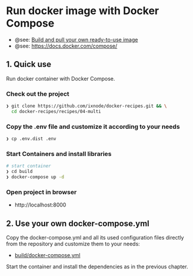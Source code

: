 # Run docker image with Docker Compose

* @see: [Build and pull your own ready-to-use image](../../build/README.md)
* @see: https://docs.docker.com/compose/

## 1. Quick use

Run docker container with Docker Compose.

### Check out the project

```bash
❯ git clone https://github.com/ixnode/docker-recipes.git && \
  cd docker-recipes/recipes/04-multi
```

### Copy the .env file and customize it according to your needs

```bash
❯ cp .env.dist .env
```

### Start Containers and install libraries

```bash
# start container
❯ cd build
❯ docker-compose up -d
```

### Open project in browser

* http://localhost:8000

## 2. Use your own docker-compose.yml

Copy the docker-compose.yml and all its used configuration files directly
from the repository and customize them to your needs:

* [build/docker-compose.yml](../../build/docker-compose.yml)

Start the container and install the dependencies as in the previous chapter.
